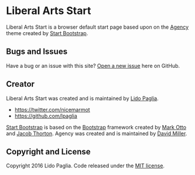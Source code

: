 # Liberal Arts Start

Liberal Arts Start is a browser default start page based upon on the [Agency][agency] theme created by [Start Bootstrap][startbootstrap].

## Bugs and Issues

Have a bug or an issue with this site? [Open a new issue][issue] here on GitHub.

## Creator

Liberal Arts Start was created and is maintained by [Lido Paglia][lidopaglia].

* https://twitter.com/nicemarmot
* https://github.com/lpaglia

[Start Bootstrap][startbootstrap] is based on the [Bootstrap][getbootstrap] framework created by [Mark Otto][mdo] and [Jacob Thorton][fat]. Agency was created and is maintained by [David Miller][davidmiller].

## Copyright and License

Copyright 2016 Lido Paglia. Code released under the [MIT license][license].

[agency]: http://startbootstrap.com/template-overviews/agency/
[startbootstrap]: http://startbootstrap.com/
[issue]: https://github.com/lpaglia/liberal-arts-start/issues
[lidopaglia]: http://paglia.org
[davidmiller]: http://davidmiller.io/
[getbootstrap]: http://getbootstrap.com/
[mdo]: https://twitter.com/mdo
[fat]: https://twitter.com/fat
[license]: https://github.com/lpaglia/liberal-arts-start/blob/gh-pages/LICENSE

